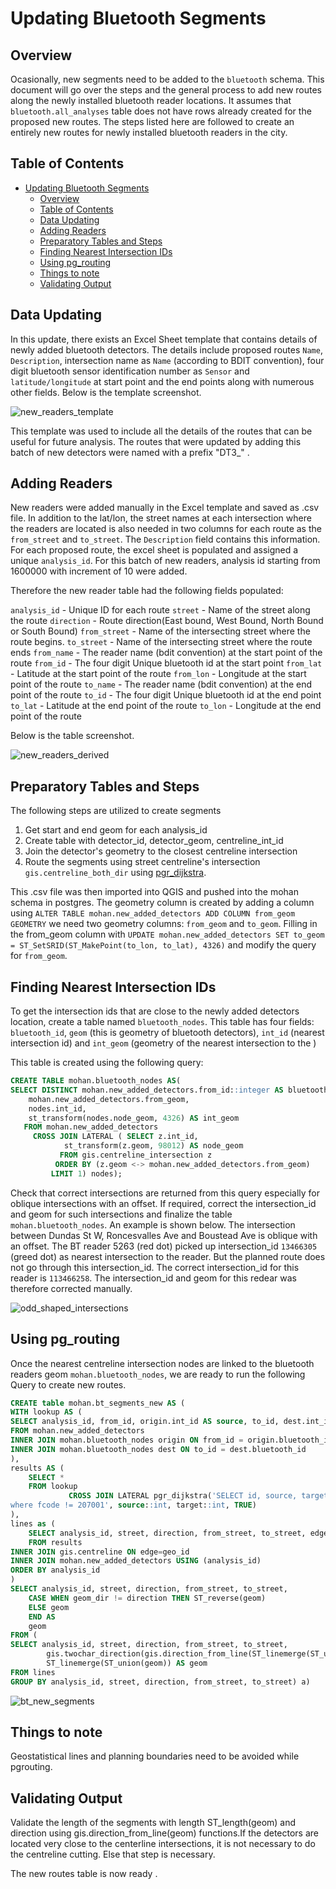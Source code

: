 # Updating Bluetooth Segments

## Overview

Ocasionally, new segments need to be added to the `bluetooth` schema. This document will go over the steps and the general process to add new routes along the newly installed bluetooth reader locations. It assumes that `bluetooth.all_analyses` table does not have rows already created for the proposed new routes. The steps listed here are followed to create an entirely new routes for newly installed bluetooth readers in the city.

## Table of Contents

- [Updating Bluetooth Segments](#updating-bluetooth-segments)
	- [Overview](#overview)
	- [Table of Contents](#table-of-contents)
	- [Data Updating](#data-updating)
	- [Adding Readers](#adding-readers)
	- [Preparatory Tables and Steps](#preparatory-tables-and-steps)
	- [Finding Nearest Intersection IDs](#finding-nearest-intersection-ids)
	- [Using pg_routing](#using-pg_routing)
	- [Things to note](#things-to-note)
	- [Validating Output](#validating-output)

## Data Updating

In this update, there exists an Excel Sheet template that contains details of newly added bluetooth detectors. The details include proposed routes `Name`, `Description`, intersection name as `Name` (according to BDIT convention), four digit bluetooth sensor identification number  as `Sensor` and `latitude/longitude` at start point and the end points along with numerous other fields. Below is the template screenshot. 

![new_readers_template](img/template.PNG)

This template was used to include all the details of the routes that can be useful for future analysis. The routes that were updated by adding this batch of new detectors were named with a prefix "DT3_" . 

## Adding Readers

New readers were added manually in the Excel template and saved as .csv file. In addition to the lat/lon, the street names at each intersection where the readers are located is also needed in two columns for each route as the `from_street` and `to_street`. The `Description` field contains this information. For each proposed route, the excel sheet is populated and assigned a unique `analysis_id`. For this batch of new readers, analysis id starting from 1600000 with increment of 10 were added. 

Therefore the new reader table had the following fields populated: 

`analysis_id` 		- Unique ID for each route
`street` 			- Name of the street along the route
`direction` 		- Route direction(East bound, West Bound, North Bound or South Bound)
`from_street` 		- Name of the intersecting street where the route begins.
`to_street`			- Name of the intersecting street where the route ends 
`from_name`			- The reader name (bdit convention) at the start point of the route
`from_id` 			- The four digit Unique bluetooth id at the start point
`from_lat` 			- Latitude at the start point of the route
`from_lon` 			- Longitude at the start point of the route
`to_name` 			- The reader name (bdit convention) at the end point of the route
`to_id`				- The four digit Unique bluetooth id at the end point
`to_lat`			- Latitude at the end point of the route
`to_lon`			- Longitude at the end point of the route

Below is the table screenshot. 

![new_readers_derived](img/new_table.PNG)

## Preparatory Tables and Steps
The following steps are utilized to create segments
1. Get start and end geom for each analysis_id
2. Create table with detector_id, detector_geom, centreline_int_id
3. Join the detector's geometry to the closest centreline intersection
4. Route the segments using street centreline's intersection `gis.centreline_both_dir` using [pgr_dijkstra].


This .csv file was then imported into QGIS and pushed into the mohan schema in postgres. The geometry column is created by adding a column using `ALTER TABLE mohan.new_added_detectors ADD COLUMN from_geom GEOMETRY` we need two geometry columns: `from_geom` and `to_geom`.  Filling in the from_geom column with `UPDATE mohan.new_added_detectors SET to_geom = ST_SetSRID(ST_MakePoint(to_lon, to_lat), 4326)` and modify the query for `from_geom`.

## Finding Nearest Intersection IDs

To get the intersection ids that are close to the newly added detectors location, create a table named `bluetooth_nodes`. This table has four fields:
`bluetooth_id`, `geom` (this is geometry of bluetooth detectors), `int_id` (nearest intersection id) and `int_geom` (geometry of the nearest intersection to the )

This table is created using the following query:
```SQL
CREATE TABLE mohan.bluetooth_nodes AS(
SELECT DISTINCT mohan.new_added_detectors.from_id::integer AS bluetooth_id,
    mohan.new_added_detectors.from_geom,
    nodes.int_id,
    st_transform(nodes.node_geom, 4326) AS int_geom
   FROM mohan.new_added_detectors
     CROSS JOIN LATERAL ( SELECT z.int_id,
            st_transform(z.geom, 98012) AS node_geom
           FROM gis.centreline_intersection z
          ORDER BY (z.geom <-> mohan.new_added_detectors.from_geom)
         LIMIT 1) nodes);
```
Check that correct intersections are returned from this query especially for oblique intersections with an offset. If required, correct the intersection_id and geom for such intersections and finalize the table `mohan.bluetooth_nodes`. An example is shown below. The intersection between Dundas St W, Roncesvalles Ave and Boustead Ave is oblique with an offset. The BT reader 5263 (red dot) picked up intersection_id `13466305` (greed dot) as nearest intersection to the reader. But the planned route does not go through this intersection_id. The correct intersection_id for this reader is `113466258`. The intersection_id and geom for this redear was therefore corrected manually.  
 

![odd_shaped_intersections](img/odd_intersection.PNG)

## Using pg_routing
Once the nearest centreline intersection nodes are linked to the bluetooth readers geom `mohan.bluetooth_nodes`, we are ready to run the following Query to create new routes. 

```SQL
CREATE table mohan.bt_segments_new AS (
WITH lookup AS (
SELECT analysis_id, from_id, origin.int_id AS source, to_id, dest.int_id AS target
FROM mohan.new_added_detectors 
INNER JOIN mohan.bluetooth_nodes origin ON from_id = origin.bluetooth_id 
INNER JOIN mohan.bluetooth_nodes dest ON to_id = dest.bluetooth_id
),
results AS (
	SELECT * 
	FROM lookup
			 CROSS JOIN LATERAL pgr_dijkstra('SELECT id, source, target, cost FROM gis.centreline_routing_directional inner join gis.centreline on geo_id = id
where fcode != 207001', source::int, target::int, TRUE)		 
), 
lines as (
	SELECT analysis_id, street, direction, from_street, to_street, edge AS geo_id, geom 
	FROM results			 
INNER JOIN gis.centreline ON edge=geo_id
INNER JOIN mohan.new_added_detectors USING (analysis_id)
ORDER BY analysis_id
)
SELECT analysis_id, street, direction, from_street, to_street,
	CASE WHEN geom_dir != direction THEN ST_reverse(geom) 
	ELSE geom 
	END AS 
	geom
FROM ( 
SELECT analysis_id, street, direction, from_street, to_street, 
		gis.twochar_direction(gis.direction_from_line(ST_linemerge(ST_union(geom)))) AS geom_dir,
		ST_linemerge(ST_union(geom)) AS geom
FROM lines
GROUP BY analysis_id, street, direction, from_street, to_street) a)
```

![bt_new_segments](img/new_segments.JPG)

## Things to note 
Geostatistical lines and planning boundaries need to be avoided while pgrouting. 

## Validating Output
Validate the length of the segments with length ST_length(geom) and direction using gis.direction_from_line(geom) functions.If the detectors are located very close to the centerline intersections, it is not necessary to do the  centreline cutting. Else that step is necessary. 

The new routes table is now ready .  


[pgr_dijkstra]:https://docs.pgrouting.org/latest/en/pgr_dijkstra.html